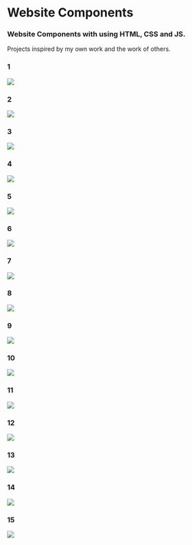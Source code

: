 # Website Components

### Website Components with using HTML, CSS and JS.

Projects inspired by my own work and the work of others.

### 1

![](1.gif)

### 2

![](2.gif)

### 3

![](3.gif)

### 4

![](4.gif)

### 5

![](5.gif)

### 6

![](6.gif)

### 7

![](7.gif)

### 8

![](8.gif)

### 9

![](9.gif)

### 10

![](10.gif)

### 11

![](11.png)

### 12

![](12.gif)

### 13

![](13.gif)

### 14

![](14.gif)

### 15

![](15.gif)
